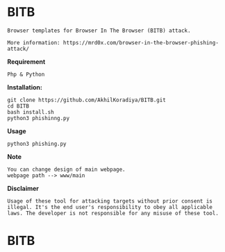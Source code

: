 # BITB
```
Browser templates for Browser In The Browser (BITB) attack.

More information: https://mrd0x.com/browser-in-the-browser-phishing-attack/ 
```

**Requirement**
```
Php & Python
```

**Installation:**
```
git clone https://github.com/AkhilKoradiya/BITB.git
cd BITB
bash install.sh
python3 phishinng.py
```

**Usage**
```
python3 phishing.py
```

**Note**
```
You can change design of main webpage.
webpage path --> www/main
```

**Disclaimer**
```
Usage of these tool for attacking targets without prior consent is illegal. It's the end user's responsibility to obey all applicable laws. The developer is not responsible for any misuse of these tool.
```
# BITB
